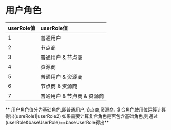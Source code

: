 # 用户角色

| **userRole值** | **userRole值** |
| :--- | :--- |
| 1 | 普通用户 |
| 2 | 节点商 |
| 3 | 普通用户 & 节点商 |
| 4 | 资源商 |
| 5 | 普通用户 & 资源商 |
| 6 | 节点商 & 资源商 |
| 7 | 普通用户 & 节点商 & 资源商 |


** 用户角色值分为基础角色,即普通用户,节点商,资源商. 复合角色使用位运算计算得出(usreRole1|userRole2)
如果需要计算复合角色是否包含基础角色,则通过(userRole&baseUserRole)==baseUserRole得出**